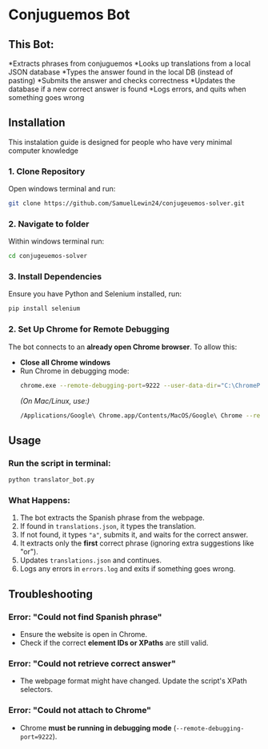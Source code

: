 # Conjuguemos Bot

## This Bot:
*Extracts phrases from conjuguemos
*Looks up translations from a local JSON database
*Types the answer found in the local DB (instead of pasting)
*Submits the answer and checks correctness
*Updates the database if a new correct answer is found
*Logs errors, and quits when something goes wrong

## Installation

This instalation guide is designed for people who have very minimal computer knowledge

### 1. Clone Repository
Open windows terminal and run:
```sh
git clone https://github.com/SamuelLewin24/conjugeuemos-solver.git
```
### 2. Navigate to folder
Within windows terminal run:
```sh
cd conjugeuemos-solver
```
### 3. Install Dependencies
Ensure you have Python and Selenium installed, run:
```sh
pip install selenium
```

### 2. Set Up Chrome for Remote Debugging
The bot connects to an **already open Chrome browser**. To allow this:
- **Close all Chrome windows**
- Run Chrome in debugging mode:
  ```sh
  chrome.exe --remote-debugging-port=9222 --user-data-dir="C:\ChromeProfile"
  ```
  *(On Mac/Linux, use:)*
  ```sh
  /Applications/Google\ Chrome.app/Contents/MacOS/Google\ Chrome --remote-debugging-port=9222 --user-data-dir="/tmp/ChromeProfile"
  ```

## Usage
### Run the script in terminal:
```sh
python translator_bot.py
```
### What Happens:
1. The bot extracts the Spanish phrase from the webpage.
2. If found in `translations.json`, it types the translation.
3. If not found, it types `"a"`, submits it, and waits for the correct answer.
4. It extracts only the **first** correct phrase (ignoring extra suggestions like "or").
5. Updates `translations.json` and continues.
6. Logs any errors in `errors.log` and exits if something goes wrong.

## Troubleshooting
### Error: "Could not find Spanish phrase"
- Ensure the website is open in Chrome.
- Check if the correct **element IDs or XPaths** are still valid.

### Error: "Could not retrieve correct answer"
- The webpage format might have changed. Update the script's XPath selectors.

### Error: "Could not attach to Chrome"
- Chrome **must be running in debugging mode** (`--remote-debugging-port=9222`).

